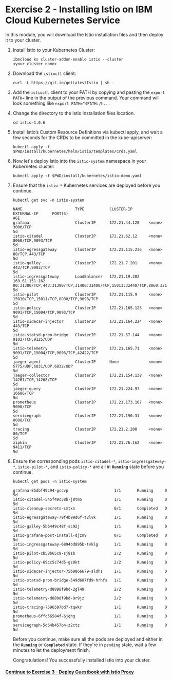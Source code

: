 # Exercise 2 - Installing Istio on IBM Cloud Kubernetes Service
In this module, you will download the Istio installation files and then deploy it to your cluster.

1. Install Istio to your Kubernetes Cluster:

    ```
    ibmcloud ks cluster-addon-enable istio --cluster <your_cluster_name>
    ```
2. Download the `istioctl` client:

    ```shell
    curl -L https://git.io/getLatestIstio | sh -
    ```

2. Add the `istioctl` client to your PATH by copying and pasting the `export PATH=` line in the output of the previous command. Your command will look something like `export PATH="$PATH:/h...`

3. Change the directory to the Istio installation files location.

    ```shell
    cd istio-1.0.6
    ```

4. Install Istio’s Custom Resource Definitions via kubectl apply, and wait a few seconds for the CRDs to be committed in the kube-apiserver:

    ```shell
    kubectl apply -f $PWD/install/kubernetes/helm/istio/templates/crds.yaml
    ```

5. Now let's deploy Istio into the `istio-system` namespace in your Kubernetes cluster:

    ```shell
    kubectl apply -f $PWD/install/kubernetes/istio-demo.yaml
    ```

6. Ensure that the `istio-*` Kubernetes services are deployed before you continue.

    ```shell
    kubectl get svc -n istio-system
    ```

    ```shell
    NAME                       TYPE           CLUSTER-IP       EXTERNAL-IP      PORT(S)                                                                                                                   AGE
    grafana                    ClusterIP      172.21.44.128    <none>           3000/TCP                                                                                                                  5d
    istio-citadel              ClusterIP      172.21.62.12     <none>           8060/TCP,9093/TCP                                                                                                         5d
    istio-egressgateway        ClusterIP      172.21.115.236   <none>           80/TCP,443/TCP                                                                                                            5d
    istio-galley               ClusterIP      172.21.7.201     <none>           443/TCP,9093/TCP                                                                                                          5d
    istio-ingressgateway       LoadBalancer   172.21.19.202    169.61.151.162   80:31380/TCP,443:31390/TCP,31400:31400/TCP,15011:32440/TCP,8060:32156/TCP,853:30932/TCP,15030:32259/TCP,15031:31292/TCP   5d
    istio-pilot                ClusterIP      172.21.115.9     <none>           15010/TCP,15011/TCP,8080/TCP,9093/TCP                                                                                     5d
    istio-policy               ClusterIP      172.21.165.123   <none>           9091/TCP,15004/TCP,9093/TCP                                                                                               5d
    istio-sidecar-injector     ClusterIP      172.21.164.224   <none>           443/TCP                                                                                                                   5d
    istio-statsd-prom-bridge   ClusterIP      172.21.57.144    <none>           9102/TCP,9125/UDP                                                                                                         5d
    istio-telemetry            ClusterIP      172.21.165.71    <none>           9091/TCP,15004/TCP,9093/TCP,42422/TCP                                                                                     5d
    jaeger-agent               ClusterIP      None             <none>           5775/UDP,6831/UDP,6832/UDP                                                                                                5d
    jaeger-collector           ClusterIP      172.21.154.138   <none>           14267/TCP,14268/TCP                                                                                                       5d
    jaeger-query               ClusterIP      172.21.224.97    <none>           16686/TCP                                                                                                                 5d
    prometheus                 ClusterIP      172.21.173.167   <none>           9090/TCP                                                                                                                  5d
    servicegraph               ClusterIP      172.21.190.31    <none>           8088/TCP                                                                                                                  5d
    tracing                    ClusterIP      172.21.2.208     <none>           80/TCP                                                                                                                    5d
    zipkin                     ClusterIP      172.21.76.162    <none>           9411/TCP                                                                                                                  5d

    ```

7. Ensure the corresponding pods `istio-citadel-*`, `istio-ingressgateway-*`, `istio-pilot-*`, and `istio-policy-*` are all in **`Running`** state before you continue.

    ```shell
    kubectl get pods -n istio-system
    ```

    ```shell
    grafana-85dbf49c94-gccvp                    1/1       Running     0          5d
    istio-citadel-545f49c58b-j8tm5              1/1       Running     0          5d
    istio-cleanup-secrets-smtxn                 0/1       Completed   0          5d
    istio-egressgateway-79f4b99d6f-t2lvk        1/1       Running     0          5d
    istio-galley-5b6449c48f-sc92j               1/1       Running     0          5d
    istio-grafana-post-install-djzm9            0/1       Completed   0          5d
    istio-ingressgateway-6894bd895b-tvklg       1/1       Running     0          5d
    istio-pilot-cb58b65c9-sj8zb                 2/2       Running     0          5d
    istio-policy-69cc5c74d5-gz8kt               2/2       Running     0          5d
    istio-sidecar-injector-75b9866679-sldhs     1/1       Running     0          5d
    istio-statsd-prom-bridge-549d687fd9-hrhfs   1/1       Running     0          5d
    istio-telemetry-d8898f9bd-2gl49             2/2       Running     0          5d
    istio-telemetry-d8898f9bd-9r9jz             2/2       Running     0          5d
    istio-tracing-7596597bd7-tqwkr              1/1       Running     0          5d
    prometheus-6ffc56584f-6jqhg                 1/1       Running     0          5d
    servicegraph-5d64b457b4-z2ctz               1/1       Running     0          5d
    ```

    Before you continue, make sure all the pods are deployed and either in the **`Running`** or **`Completed`** state. If they're in `pending` state, wait a few minutes to let the deployment finish.

    Congratulations! You successfully installed Istio into your cluster.

#### [Continue to Exercise 3 - Deploy Guestbook with Istio Proxy](../exercise-3/README.md)
